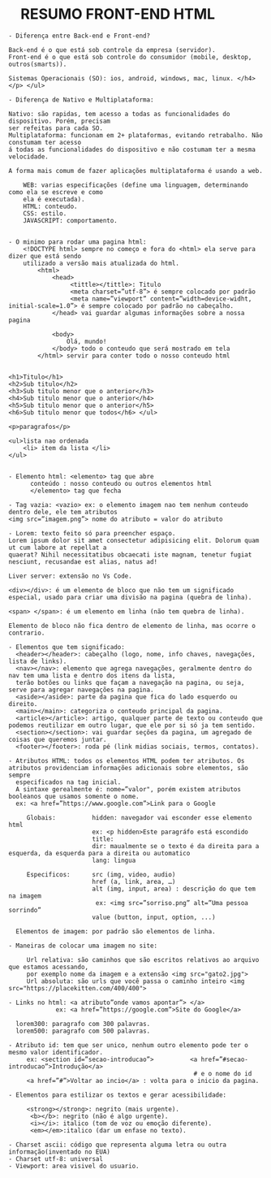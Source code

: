    <head>
       <ul> <h1> RESUMO FRONT-END HTML </h1> </ul>
    </head>

    - Diferença entre Back-end e Front-end?

    Back-end é o que está sob controle da empresa (servidor).
    Front-end é o que está sob controle do consumidor (mobile, desktop, outros(smarts)).

    Sistemas Operacionais (SO): ios, android, windows, mac, linux. </h4> </p> </ul>

    - Diferença de Nativo e Multiplataforma:
    
    Nativo: são rapidas, tem acesso a todas as funcionalidades do dispositivo. Porém, precisam
    ser refeitas para cada SO.
    Multiplataforma: funcionam em 2+ plataformas, evitando retrabalho. Não constumam ter acesso
    á todas as funcionalidades do dispositivo e não costumam ter a mesma velocidade.

    A forma mais comum de fazer aplicações multiplataforma é usando a web.
    
        WEB: varias especificações (define uma linguagem, determinando como ela se escreve e como
        ela é executada).
        HTML: conteudo.
        CSS: estilo.
        JAVASCRIPT: comportamento.


    - O minimo para rodar uma pagina html:
        <!DOCTYPE html> sempre no começo e fora do <html> ela serve para dizer que está sendo
        utilizado a versão mais atualizada do html.
            <html>
                <head>
                     <tittle></tittle>: Titulo
                     <meta charset=”utf-8”> é sempre colocado por padrão
                     <meta name=”viewport” content=”width=device-widht, initial-scale=1.0”> é sempre colocado por padrão no cabeçalho.
                </head> vai guardar algumas informações sobre a nossa pagina
                
                <body>
                    Olá, mundo!
                </body> todo o conteudo que será mostrado em tela
            </html> servir para conter todo o nosso conteudo html


    <h1>Titulo</h1>
    <h2>Sub titulo</h2>
    <h3>Sub titulo menor que o anterior</h3>
    <h4>Sub titulo menor que o anterior</h4>
    <h5>Sub titulo menor que o anterior</h5>
    <h6>Sub titulo menor que todos</h6> </ul>

    <p>paragrafos</p>

    <ul>lista nao ordenada
        <li> item da lista </li>
    </ul>


    - Elemento html: <elemento> tag que abre
          conteúdo : nosso conteudo ou outros elementos html
          </elemento> tag que fecha

    - Tag vazia: <vazio> ex: o elemento imagem nao tem nenhum conteudo dentro dele, ele tem atributos
    <img src=”imagem.png”> nome do atributo = valor do atributo

    - Lorem: texto feito só para preencher espaço.
    Lorem ipsum dolor sit amet consectetur adipisicing elit. Dolorum quam ut cum labore at repellat a
    quaerat? Nihil necessitatibus obcaecati iste magnam, tenetur fugiat nesciunt, recusandae est alias, natus ad!
  
    Liver server: extensão no Vs Code.
    
    <div></div>: é um elemento de bloco que não tem um significado especial, usado para criar uma divisão na pagina (quebra de linha).  
    
    <span> </span>: é um elemento em linha (não tem quebra de linha).
    
    Elemento de bloco não fica dentro de elemento de linha, mas ocorre o contrario.

    - Elementos que tem significado:
      <header></header>: cabeçalho (logo, nome, info chaves, navegações, lista de links).
      <nav></nav>: elemento que agrega navegações, geralmente dentro do nav tem uma lista e dentro dos itens da lista, 
      terão botões ou links que façam a navegação na pagina, ou seja, serve para agregar navegações na pagina.
      <aside></aside>: parte da pagina que fica do lado esquerdo ou direito.
      <main></main>: categoriza o conteudo principal da pagina.
      <article></article>: artigo, qualquer parte de texto ou conteudo que podemos reutilizar em outro lugar, que ele por si só ja tem sentido.
      <section></section>: vai guardar seções da pagina, um agregado de coisas que queremos juntar.
      <footer></footer>: roda pé (link midias sociais, termos, contatos).

    - Atributos HTML: todos os elementos HTML podem ter atributos. Os atributos providenciam informações adicionais sobre elementos, são sempre 
      especificados na tag inicial. 
      A sintaxe gerealmente é: nome=”valor", porém existem atributos booleanos que usamos somente o nome. 
      ex: <a href=”https://www.google.com”>Link para o Google
                
         Globais:          hidden: navegador vai esconder esse elemento html 
                           ex: <p hidden>Este paragráfo está escondido
                           title: 
                           dir: maualmente se o texto é da direita para a esquerda, da esquerda para a direita ou automatico
                           lang: lingua 
                           
         Especificos:      src (img, video, audio)
                           href (a, link, area, …)
                           alt (img, input, area) : descrição do que tem na imagem
	                        ex: <img src=”sorriso.png” alt=”Uma pessoa sorrindo”
                           value (button, input, option, ...)

      Elementos de imagem: por padrão são elementos de linha.
      
    - Maneiras de colocar uma imagem no site:
    
         Url relativa: são caminhos que são escritos relativos ao arquivo que estamos acessando, 
         por exemplo nome da imagem e a extensão <img src="gato2.jpg">
         Url absoluta: são urls que você passa o caminho inteiro <img src="https://placekitten.com/400/400">
         
    - Links no html: <a atributo”onde vamos apontar”> </a> 
                 ex: <a href=”https://google.com”>Site do Google</a>
         
      lorem300: paragrafo com 300 palavras.
      lorem500: paragrafo com 500 palavras.
      
    - Atributo id: tem que ser unico, nenhum outro elemento pode ter o mesmo valor identificador.
         ex: <section id=”secao-introducao”>          <a href=”#secao-introducao”>Introdução</a>
                                                       # e o nome do id
         <a href=”#”>Voltar ao incio</a> : volta para o inicio da pagina.
         
    - Elementos para estilizar os textos e gerar acessibilidade:
    
         <strong></strong>: negrito (mais urgente).
	      <b></b>: negrito (não é algo urgente).
	      <i></i>: italico (tom de voz ou emoção diferente).
	      <em></em>:italico (dar um enfase no texto).

    - Charset ascii: código que representa alguma letra ou outra informação(inventado no EUA)
    - Charset utf-8: universal
	- Viewport: area visivel do usuario.
